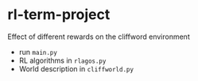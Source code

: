 # rl-term-project
Effect of different rewards on the cliffword environment

  - run `main.py`
  - RL algorithms in `rlagos.py`
  - World description in `cliffworld.py`
 

